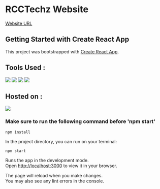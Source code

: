 # RCCTechz Website
[Website URL](https://rcctechz22.netlify.app/)

## Getting Started with Create React App

This project was bootstrapped with [Create React App](https://github.com/facebook/create-react-app).

## Tools Used :
[![](https://skillicons.dev/icons?i=tailwind)](https://tailwindcss.com/)
[![](https://skillicons.dev/icons?i=js)](https://www.javascript.com/)
[![](https://skillicons.dev/icons?i=react)](https://reactjs.org/)
[![](https://skillicons.dev/icons?i=firebase)](https://firebase.google.com/)

## Hosted on :
[![](https://skillicons.dev/icons?i=netlify)](https://www.netlify.com/)

### Make sure to run the following command before 'npm start'
```
npm install
```

In the project directory, you can run on your terminal:

```npm start```

Runs the app in the development mode.\
Open [http://localhost:3000](http://localhost:3000) to view it in your browser.

The page will reload when you make changes.\
You may also see any lint errors in the console.

